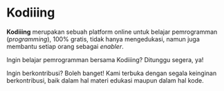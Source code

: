 # Kodiiing

**Kodiiing** merupakan sebuah platform online untuk belajar pemrogramman (_programming_),
100% gratis, tidak hanya mengedukasi, namun juga membantu setiap orang sebagai _enabler_.

Ingin belajar pemrogramman bersama Kodiiing? Ditunggu segera, ya!

Ingin berkontribusi? Boleh banget! Kami terbuka dengan segala keinginan berkontribusi,
baik dalam hal materi edukasi maupun dalam hal kode.
